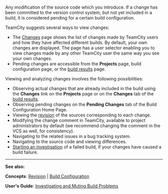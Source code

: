 [//]: # (title: Change)
[//]: # (auxiliary-id: Change)
Any modification of the source code which you introduce. If a change has been committed to the version control system, but not yet included in a build, it is considered pending for a certain build configuration.

TeamCity suggests several ways to view changes:
* The [Changes](viewing-your-changes.md) page shows the list of changes made by TeamCity users and how they have affected different builds. By default, your own changes are displayed. The page has a user selector enabling you to view changes made by any other TeamCity user the same way you see your own changes.
* Pending changes are accessible from the __Projects__ page, build configuration page, or the [build results](working-with-build-results.md) page.

Viewing and analyzing changes involves the following possibilities:
* Observing actual changes that are already included in the build using the __Changes__ link on the __Projects__ page or on the __Changes__ tab of the [build results](working-with-build-results.md#Changes).
* Observing pending changes on the __Pending Changes__ tab of the Build Configuration Home Page.
* Viewing the [revision](revision.md) of the sources corresponding to each change.
* Modifying the change comment in TeamCity, available to project administrators by default (we recommend changing the comment in the VCS as well, for consistency).
* Navigating to the related issues in a bug tracking system.
* Navigating to the source code and viewing differences.
* [Starting an investigation](investigating-and-muting-build-problems.md) of a failed build, if your changes have caused a build failure.
 
__  __

__See also:__

__Concepts__: [Revision](revision.md) | [Build Configuration](build-configuration.md)

__User's Guide__: [Investigating and Muting Build Problems](investigating-and-muting-build-problems.md)
